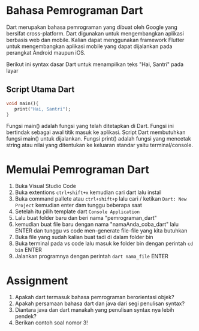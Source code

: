 # Bahasa Pemrograman Dart
Dart merupakan bahasa pemrograman yang dibuat oleh Google yang bersifat cross-platform. Dart digunakan untuk mengembangkan aplikasi berbasis web dan mobile. Kalian dapat menggunakan framework Flutter untuk mengembangkan aplikasi mobile yang dapat dijalankan pada perangkat Android maupun iOS. 

Berikut ini syntax dasar Dart untuk menampilkan teks "Hai, Santri" pada layar

## Script Utama Dart
```dart
void main(){
   print("Hai, Santri");
}
```
Fungsi main() adalah fungsi yang telah ditetapkan di Dart. Fungsi ini bertindak sebagai awal titik masuk ke aplikasi. Script Dart membutuhkan fungsi main() untuk dijalankan. Fungsi print() adalah fungsi yang mencetak string atau nilai yang ditentukan ke keluaran standar yaitu terminal/console.

# Memulai Pemrograman Dart
1. Buka Visual Studio Code
2. Buka extentions `ctrl+shift+x`  kemudian cari dart lalu instal
3. Buka command pallete atau `ctrl+shift+p` lalu cari / ketikan `Dart: New Project` kemudian enter dam tunggu beberapa saat
4. Setelah itu pilih template dart `Console Application` 
5. Lalu buat folder baru dan beri nama "pemrograman_dart"
6. kemudian buat file baru dengan nama "namaAnda_coba_dart" lalu ENTER dan tunggu vs code men-generate file-file yang kita butuhkan
7. Buka file yang sudah kalian buat tadi di dalam folder bin
8. Buka terminal pada vs code lalu masuk ke folder bin dengan perintah `cd bin` ENTER
9. Jalankan programnya dengan perintah `dart nama_file` ENTER 

# Assignment
1. Apakah dart termasuk bahasa pemrograman berorientasi objek?
2. Apakah persamaan bahasa dart dan java dari segi penulisan syntax?
3. Diantara java dan dart manakah yang penulisan syntax nya lebih pendek?
4. Berikan contoh soal nomor 3!




 
